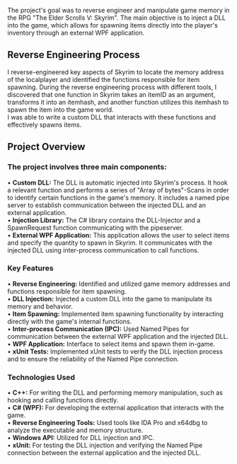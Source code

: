 The project's goal was to reverse engineer and manipulate game memory in the RPG "The Elder Scrolls V: Skyrim". The main objective is to inject a DLL into the game, which allows for spawning items directly into the player's inventory through an external WPF application.<br />


## Reverse Engineering Process<br />

I reverse-engineered key aspects of Skyrim to locate the memory address of the localplayer and identified the functions responsible for item spawning. During the reverse engineering process with different tools, I discovered that one function in Skyrim takes an itemID as an argument, transforms it into an itemhash, and another function utilizes this itemhash to spawn the item into the game world. <br />
I was able to write a custom DLL that interacts with these functions and effectively spawns items.<br />


## Project Overview <br />

### The project involves three main components:<br />

• **Custom DLL:** The DLL is automatic injected into Skyrim's process. It hook a relevant function and performs a series of "Array of bytes"-Scans in order to identify certain functions in the game's memory. It includes a named pipe server to establish communication between the injected DLL and an external application.<br />
• **Injection Library:** The C# library contains the DLL-Injector and a SpawnRequest function communicating with the pipeserver.<br />
• **External WPF Application:** This application allows the user to select items and specify the quantity to spawn in Skyrim. It communicates with the injected DLL using inter-process communication to call functions.<br />


### Key Features <br />

• **Reverse Engineering:** Identified and utilized game memory addresses and functions responsible for item spawning.<br />
• **DLL Injection:** Injected a custom DLL into the game to manipulate its memory and behavior.<br />
• **Item Spawning:** Implemented item spawning functionality by interacting directly with the game's internal functions.<br />
• **Inter-process Communication (IPC):** Used Named Pipes for communication between the external WPF application and the injected DLL.<br />
• **WPF Application:** Interface to select items and spawn them in-game.<br />
• **xUnit Tests:** Implemented xUnit tests to verify the DLL injection process and to ensure the reliability of the Named Pipe connection.


### Technologies Used<br />

• **C++:** For writing the DLL and performing memory manipulation, such as hooking and calling functions directly.<br />
• **C# (WPF):** For developing the external application that interacts with the game.<br />
• **Reverse Engineering Tools:** Used tools like IDA Pro and x64dbg to analyze the executable and memory structure.<br />
• **Windows API:** Utilized for DLL injection and IPC.<br />
• **xUnit:** For testing the DLL injection and verifying the Named Pipe connection between the external application and the injected DLL.
